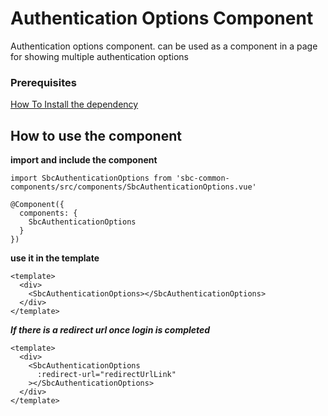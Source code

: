 # Authentication Options Component

Authentication options component.
can be used as a component in a page for showing multiple authentication options
### Prerequisites

 [How To Install the dependency](../install/README.md) 


 
## How to use the component

**import and include the component**

```
import SbcAuthenticationOptions from 'sbc-common-components/src/components/SbcAuthenticationOptions.vue'

@Component({
  components: {
    SbcAuthenticationOptions
  }
})

 ```
 
 **use it in the template**


```
<template>
  <div>
    <SbcAuthenticationOptions></SbcAuthenticationOptions>
  </div>
</template>
```

***If there is a redirect url once login is completed***


```
<template>
  <div>
    <SbcAuthenticationOptions
      :redirect-url="redirectUrlLink"
    ></SbcAuthenticationOptions>
  </div>
</template>
```


